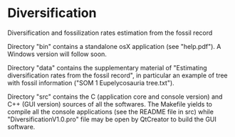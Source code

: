 # Diversification
Diversification and fossilization rates estimation from the fossil record

Directory "bin" contains a standalone osX application (see "help.pdf"). A Windows version will follow soon.

Directory "data" contains the supplementary material of "Estimating diversification rates from the fossil record", in particular an example of tree with fossil information ("SOM 1 Eupelycosauria tree.txt").

Directory "src" contains the C (application core and console version) and C++ (GUI version) sources of all the softwares. The Makefile yields to compile all the console applications (see the README file in src) while "DiversificationV1.0.pro" file may be open by QtCreator to build the GUI software.
